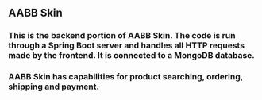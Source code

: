 ## AABB Skin

### This is the backend portion of AABB Skin. The code is run through a Spring Boot server and handles all HTTP requests made by the frontend. It is connected to a MongoDB database.

### AABB Skin has capabilities for product searching, ordering, shipping and payment.

